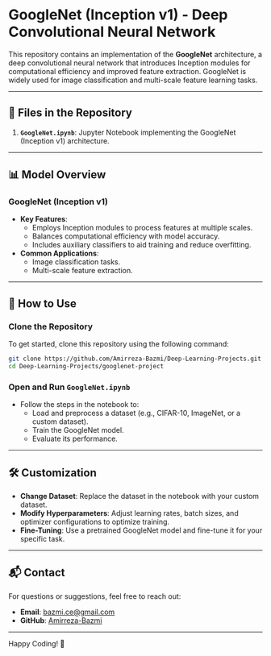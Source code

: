 # GoogleNet (Inception v1) - Deep Convolutional Neural Network

This repository contains an implementation of the **GoogleNet** architecture, a deep convolutional neural network that introduces Inception modules for computational efficiency and improved feature extraction. GoogleNet is widely used for image classification and multi-scale feature learning tasks.

---

## 📂 Files in the Repository

1. **`GoogleNet.ipynb`**: Jupyter Notebook implementing the GoogleNet (Inception v1) architecture.

---

## 📊 Model Overview

### GoogleNet (Inception v1)
- **Key Features**:
  - Employs Inception modules to process features at multiple scales.
  - Balances computational efficiency with model accuracy.
  - Includes auxiliary classifiers to aid training and reduce overfitting.
- **Common Applications**:
  - Image classification tasks.
  - Multi-scale feature extraction.

---

## 🚀 How to Use

### Clone the Repository
To get started, clone this repository using the following command:
```bash
git clone https://github.com/Amirreza-Bazmi/Deep-Learning-Projects.git
cd Deep-Learning-Projects/googlenet-project
```

### Open and Run `GoogleNet.ipynb`
- Follow the steps in the notebook to:
  - Load and preprocess a dataset (e.g., CIFAR-10, ImageNet, or a custom dataset).
  - Train the GoogleNet model.
  - Evaluate its performance.

---

## 🛠 Customization

- **Change Dataset**: Replace the dataset in the notebook with your custom dataset.
- **Modify Hyperparameters**: Adjust learning rates, batch sizes, and optimizer configurations to optimize training.
- **Fine-Tuning**: Use a pretrained GoogleNet model and fine-tune it for your specific task.

---

## 📬 Contact
For questions or suggestions, feel free to reach out:
- **Email**: [bazmi.ce@gmail.com](mailto:bazmi.ce@gmail.com)
- **GitHub**: [Amirreza-Bazmi](https://github.com/Amirreza-Bazmi)

---

Happy Coding! 🚀
